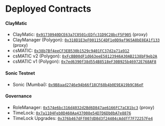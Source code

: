 # Deployed Contracts

#### ClayMatic

- ClayMatic: [`0x91730940DCE63a7C0501cEDfc31D9C28bcF5F905`](https://etherscan.io/address/0x91730940DCE63a7C0501cEDfc31D9C28bcF5F905) (proxy)
- ClayManager (Polygon): [`0x318D1E3eF00115C4DF1e0D9af965A8bE8EA1f133`](https://polygonscan.com/address/0x318D1E3eF00115C4DF1e0D9af965A8bE8EA1f133) (proxy)
- csMATIC: [`0x38b7Bf4eeCF3EB530b1529c9401FC37d2a71a912`](https://etherscan.io/token/0x38b7bf4eecf3eb530b1529c9401fc37d2a71a912)
- csMATIC v2 (Polygon): [`0xFcBB00dF1d663eeE58123946A30AB2138bF9eb2A`](https://polygonscan.com/token/0xFcBB00dF1d663eeE58123946A30AB2138bF9eb2A)
- csMATIC v1 (Polygon): [`0x7ed6390f38d554B8518eF30B925b46972E768AF8`](https://polygonscan.com/token/0x7ed6390f38d554B8518eF30B925b46972E768AF8)

#### Sonic Testnet

- Sonic (Mumbai): [`0x9B8aad2746e94b66f18CF68b4b0E9EA19b9C86eF`](https://mumbai.polygonscan.com/address/0x9B8aad2746e94b66f18CF68b4b0E9EA19b9C86eF)

#### Governance

- RoleManager: [`0x574e6bc316d4032d2Bd6D847ae6166FC7aC81bc3`](https://etherscan.io/address/0x574e6bc316d4032d2Bd6D847ae6166FC7aC81bc3) (proxy)
- TimeLock: [`0x7a1104Feb0D460Aa437008e54D7D6Db0bA7e8876`](https://etherscan.io/address/0x7a1104Feb0D460Aa437008e54D7D6Db0bA7e8876)
- TimeLock Upgrades: [`0x376b467dFf007dD8d3f24404cAddff7F72257Fe4`](https://etherscan.io/address/0x376b467dFf007dD8d3f24404cAddff7F72257Fe4)